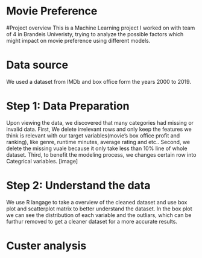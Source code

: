 # Movie Preference
#Project overview
This is a Machine Learning project I worked on with team of 4 in Brandeis Univeristy, trying to analyze the possible factors which might impact on movie preference using different models.
# Data source
We used a dataset from IMDb and box office form the years 2000 to 2019. 
# Step 1: Data Preparation
Upon viewing the data, we discovered that many categories had missing or invalid data. First, We delete irrelevant rows and only keep the features we think is relevant with our target variables(movie’s box office profit and ranking), like genre, runtime minutes, average rating and etc.. Second, we delete the missing vuale because it only take less than 10% line of whole dataset. Third, to benefit the modeling process, we changes certain row into Categrical variables.
[image]
# Step 2: Understand the data
We use R langage to take a overview of the cleaned dataset and use box plot and scatterplot matrix to better understand the dataset. In the box plot we can see the distribution of each variable and the outliars, which can be furthur removed to get a cleaner dataset for a more accurate results.
# Custer analysis

